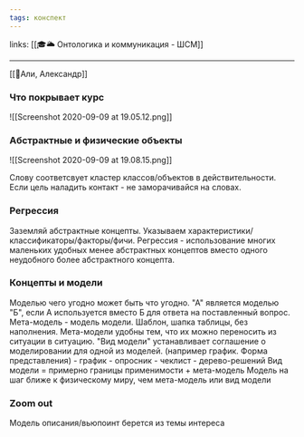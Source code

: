 ```yaml
---
tags: конспект
---
```

links: [[🎓🌥️ Онтологика и коммуникация - ШСМ]]

---

[[👤Али, Александр]]

### Что покрывает курс
![[Screenshot 2020-09-09 at 19.05.12.png]]

### Абстрактные и физические объекты
![[Screenshot 2020-09-09 at 19.08.15.png]]



Слову соответсвует кластер классов/объектов в действительности.
Если цель наладить контакт - не заморачивайся на словах.

### Регрессия
Заземляй абстрактные концепты. Указываем характеристики/классификаторы/факторы/фичи.
Регрессия - использование многих маленьких удобных менее абстрактных концептов вместо одного неудобного более абстрактного концепта.

### Концепты и модели
Моделью чего угодно может быть что угодно.
"А" является моделью "Б", если А используется вместо Б для ответа на поставленный вопрос.
Мета-модель - модель модели. Шаблон, шапка таблицы, без наполнения.
Мета-модели удобны тем, что их можно переносить из ситуации в ситуацию.
"Вид модели" устанавливает соглашение о моделировании для одной из моделей. (например график. Форма представления)
	- график
	- опросник
	- чеклист
	- дерево-решений
Вид модели = примерно границы применимости + мета-модель
Модель на шаг ближе к физическому миру, чем мета-модель или вид модели

### Zoom out
Модель описания/вьюпоинт берется из темы интереса